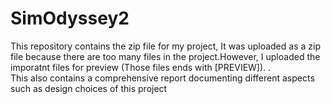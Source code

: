# SimOdyssey2
This repository contains the zip file for my project, It was uploaded as a zip file because there are too many files in the project.However, I uploaded the imporatnt files for preview (Those files ends with [PREVIEW]). .  
This also contains a comprehensive report documenting different aspects such as design choices of this project
